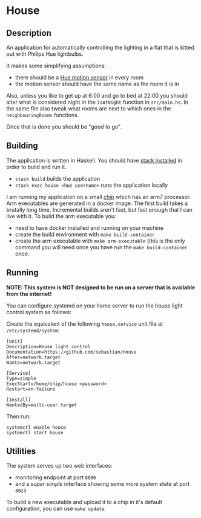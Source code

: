 # House

## Description

An application for automatically controlling the lighting
in a flat that is kitted out with Philips Hue lightbulbs.

It makes some simplifying assumptions:
- there should be a [Hue motion sensor](https://www.usa.philips.com/c-p/046677464608/hue-motion-sensor) in every room
- the motion sensor should have the same name as the room it is in

Also, unless you like to get up at 6:00 and go to bed at 22:00 you should
alter what is considered night in the `isAtNight` function in `src/main.hs`.
In the same file also tweak what rooms are next to which ones in the
`neighbouringRooms` functions.

Once that is done you should be "good to go".

## Building

The application is written in Haskell. You should have [stack
installed](https://docs.haskellstack.org/en/stable/README/) in order to build and run it.

- `stack build` builds the application
- `stack exec house <hue username>` runs the application locally

I am running my application on a small [chip](https://getchip.com/pages/chip)
which has an arm7 processor. Arm executables are generated in a docker image.
The first build takes a brutally long time. Incremental builds aren't fast,
but fast enough that I can live with it. To build the arm executable you:

- need to have docker installed and running on your machine
- create the build environment with `make build-container`
- create the arm executable with `make arm-executable` (this is the only command you will need once you have run the
  `make build-container` once.

## Running

__NOTE: This system is NOT designed to be run on a server that is available
from the internet!__

You can configure systemd on your home server to run the house light control
system as follows:

Create the equivalent of the following `house.service` unit file
at `/etc/systemd/system`:

```
[Unit]
Description=House light control
Documentation=https://github.com/sebastian/House
After=network.target
Wants=network.target

[Service]
Type=simple
ExecStart=/home/chip/house <password>
Restart=on-failure

[Install]
WantedBy=multi-user.target
```

Then run:

```
systemctl enable house
systemctl start house
```

## Utilities

The system serves up two web interfaces:

- monitoring endpoint at port `8000`
- and a _super simple_ interface showing some more system state at port `8023`

To build a new executable and upload it to a chip in it's default configuration, you can use `make update`.
